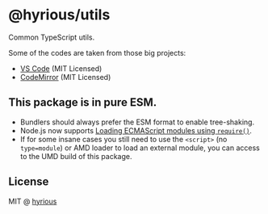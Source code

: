 # @hyrious/utils

Common TypeScript utils.

Some of the codes are taken from those big projects:

- [VS Code](https://github.com/microsoft/vscode/tree/main/src/vs/base) (MIT Licensed)
- [CodeMirror](https://github.com/codemirror/view/blob/main/src/dom.ts) (MIT Licensed)

## This package is in pure ESM.

- Bundlers should always prefer the ESM format to enable tree-shaking.
- Node.js now supports [Loading ECMAScript modules using `require()`](https://nodejs.org/api/modules.html#loading-ecmascript-modules-using-require).
- If for some insane cases you still need to use the `<script>` (no `type=module`) or AMD loader to load an external module, you can access to the UMD build of this package.

## License

MIT @ [hyrious](https://github.com/hyrious)
